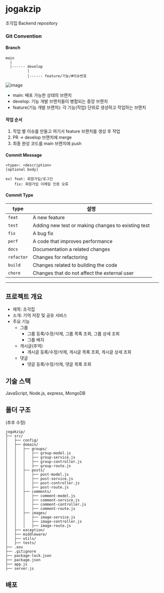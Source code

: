# jogakzip
조각집 Backend repository

### Git Convention

#### Branch

```
main
  |
  |------ develop
          |
          |------ feature/기능/#이슈번호

```

![image](https://github.com/user-attachments/assets/3214ddce-acbb-4eca-b207-49ce984e7b8a)

         
- main: 배포 가능한 상태의 브랜치
- develop: 기능 개발 브랜치들이 병합되는 중앙 브랜치
- feature(기능 개발 브랜치): 각 기능(작업) 단위로 생성하고 작업하는 브랜치

#### 작업 순서
1. 작업 별 이슈를 만들고 여기서 feature 브랜치를 생성 후 작업
2. PR → develop 브랜치에 merge
3. 최종 완성 코드를 main 브랜치에 push

#### Commit Message
```
<type>: <description>
[optional body]

ex) feat: 회원가입/로그인
    fix: 회원가입 이메일 인증 오류
```
#### Commit Type
| type      | 설명                                               |
|-----------|--------------------------------------------------|
| `feat`    | A new feature                                    |
| `test`    | Adding new test or making changes to existing test |
| `fix`     | A bug fix                                        |
| `perf`    | A code that improves performance                 |
| `docs`    | Documentation a related changes                  |
| `refactor` | Changes for refactoring                      |
| `build`   | Changes related to building the code             |
| `chore`   | Changes that do not affect the external user     |

- - -

## 프로젝트 개요
- 제목: 조각집   
- 소개: 기억 저장 및 공유 서비스
- 주요 기능
  - 그룹
    - 그룹 등록/수정/삭제, 그룹 목록 조회, 그룹 상세 조회
    - 그룹 배지
  - 게시글(추억)
    - 게시글 등록/수정/삭제, 게시글 목록 조회, 게시글 상세 조회
  - 댓글
    - 댓글 등록/수정/삭제, 댓글 목록 조회

## 기술 스택
JavaScript, Node.js, express, MongoDB

## 폴더 구조
(추후 수정)
```
jogakzip/
├── src/
│   ├── config/
│   ├── domain/
│   │   ├── groups/
│   │   │   ├── group-model.js
│   │   │   ├── group-service.js
│   │   │   ├── group-controller.js
│   │   │   ├── group-route.js
│   │   ├── posts/
│   │   │   ├── post-model.js
│   │   │   ├── post-service.js
│   │   │   ├── post-controller.js
│   │   │   ├── post-route.js
│   │   ├── comments/
│   │   │   ├── comment-model.js
│   │   │   ├── comment-service.js
│   │   │   ├── comment-controller.js
│   │   │   ├── comment-route.js
│   │   ├── images/
│   │   │   ├── image-service.js
│   │   │   ├── image-controller.js
│   │   │   ├── image-route.js
│   ├── exception/
│   ├── middleware/
│   ├── utils/
│   ├── tests/
├── .env
├── .gitignore
├── package-lock.json
├── package.json
├── app.js
├── server.js

```

## 배포
